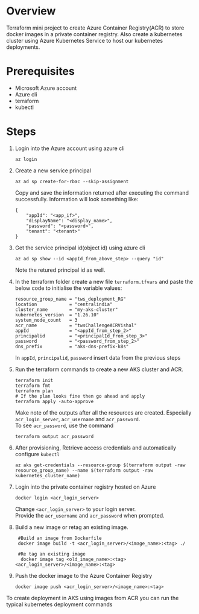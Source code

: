 # Overview  
Terraform mini project to create Azure Container Registry(ACR) to store docker images in a private container registry. Also create a kubernetes cluster using Azure Kubernetes Service to host our kubernetes deployments. 

# Prerequisites
- Microsoft Azure account
- Azure cli
- terraform
- kubectl

# Steps
1. Login into the Azure account using azure cli
    ```
    az login
    ```
2. Create a new service principal  

    ```
    az ad sp create-for-rbac --skip-assignment
    ```

    Copy and save the information returned after executing the command successfully. Information will look something like:
    ```
    {
        "appId": "<app_if>",
        "displayName": "<display_name>",
        "password": "<password>",
        "tenant": "<tenant>"
    }
    ```

3. Get the service principal id(object id) using azure cli
    ```
    az ad sp show --id <appId_from_above_step> --query "id"
    ```
    Note the retured principal id as well.

4. In the terraform folder create a new file `terraform.tfvars` and paste the below code to initialise the variable values:
    ```
    resource_group_name = "tws_deployment_RG"
    location            = "centralindia"
    cluster_name        = "my-aks-cluster"
    kubernetes_version  = "1.26.10"
    system_node_count   = 3
    acr_name            = "twsChallengeACRVishal"
    appId               = "<appId_from_step_2>"
    principalid         = "<principalId_from_step_3>"
    password            = "<password_from_step_2>"
    dns_prefix          = "aks-dns-prefix-k8s"
    ```
    In `appId`, `principalid`, `password` insert data from the previous steps

5. Run the terraform commands to create a new AKS cluster and ACR.
    ```
    terraform init
    terraform fmt
    terraform plan
    # If the plan looks fine then go ahead and apply
    terraform apply -auto-approve
    ```
    Make note of the outputs after all the resources are created. Especially `acr_login_server`, `acr_username` and `acr_password`.  
    To see `acr_password`, use the command 
    ```
    terraform output acr_password
    ```

6. After provisioning, Retrieve access credentials and automatically configure `kubectl`
    ```
    az aks get-credentials --resource-group $(terraform output -raw resource_group_name) --name $(terraform output -raw kubernetes_cluster_name)
    ```

7. Login into the private container registry hosted on Azure
    ```
    docker login <acr_login_server>
    ```
    Change `<acr_login_server>` to your login server.  
    Provide the `acr_username` and `acr_password` when prompted.

8. Build a new image or retag an existing image.
   ```
    #Build an image from Dockerfile  
    docker image build -t <acr_login_server>/<image_name>:<tag> ./

    #Re tag an existing image
     docker image tag <old_image_name>:<tag> <acr_login_server>/<image_name>:<tag> 
   ```
9. Push the docker image to the Azure Container Registry
    ```
    docker image push <acr_login_server>/<image_name>:<tag>
    ```

To create deployment in AKS using images from ACR you can run the typical kubernetes deployment commands
